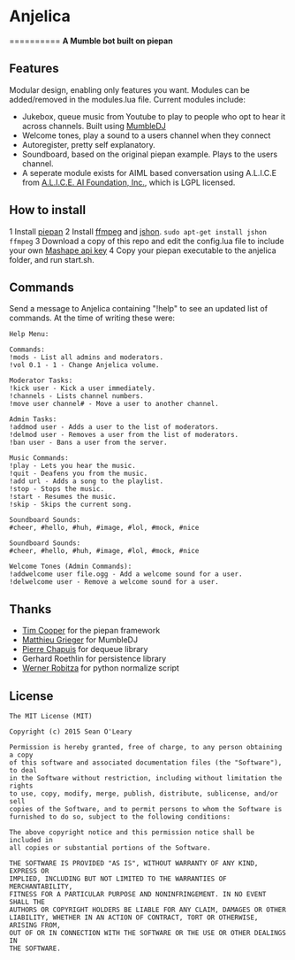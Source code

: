 # Anjelica
==========
**A Mumble bot built on piepan**

## Features
Modular design, enabling only features you want. Modules can be added/removed in the modules.lua file.
Current modules include:
- Jukebox, queue music from Youtube to play to people who opt to hear it across channels. Built using [MumbleDJ](https://github.com/matthieugrieger/mumbledj)
- Welcome tones, play a sound to a users channel when they connect
- Autoregister, pretty self explanatory.
- Soundboard, based on the original piepan example. Plays to the users channel.
- A seperate module exists for AIML based conversation using A.L.I.C.E from [A.L.I.C.E. AI Foundation, Inc.](http://www.alicebot.org/), which is LGPL licensed.

## How to install
1 Install [piepan](https://github.com/layeh/piepan)
2 Install [ffmpeg](https://www.ffmpeg.org/) and [jshon](http://kmkeen.com/jshon/). `sudo apt-get install jshon ffmpeg`
3 Download a copy of this repo and edit the config.lua file to include your own [Mashape api key](https://www.mashape.com/)
4 Copy your piepan executable to the anjelica folder, and run start.sh.

## Commands
Send a message to Anjelica containing "!help" to see an updated list of commands. At the time of writing these were:
```
Help Menu:

Commands:
!mods - List all admins and moderators.
!vol 0.1 - 1 - Change Anjelica volume.

Moderator Tasks:
!kick user - Kick a user immediately.
!channels - Lists channel numbers.
!move user channel# - Move a user to another channel.

Admin Tasks:
!addmod user - Adds a user to the list of moderators.
!delmod user - Removes a user from the list of moderators.
!ban user - Bans a user from the server.

Music Commands:
!play - Lets you hear the music.
!quit - Deafens you from the music.
!add url - Adds a song to the playlist.
!stop - Stops the music.
!start - Resumes the music.
!skip - Skips the current song.

Soundboard Sounds:
#cheer, #hello, #huh, #image, #lol, #mock, #nice

Soundboard Sounds:
#cheer, #hello, #huh, #image, #lol, #mock, #nice

Welcome Tones (Admin Commands):
!addwelcome user file.ogg - Add a welcome sound for a user.
!delwelcome user - Remove a welcome sound for a user.
```

## Thanks
- [Tim Cooper](https://github.com/bontibon) for the piepan framework
- [Matthieu Grieger](https://github.com/matthieugrieger) for MumbleDJ
- [Pierre Chapuis](https://github.com/catwell) for dequeue library
- Gerhard Roethlin for persistence library
- [Werner Robitza](https://github.com/slhck) for python normalize script

## License
```
The MIT License (MIT)

Copyright (c) 2015 Sean O'Leary

Permission is hereby granted, free of charge, to any person obtaining a copy
of this software and associated documentation files (the "Software"), to deal
in the Software without restriction, including without limitation the rights
to use, copy, modify, merge, publish, distribute, sublicense, and/or sell
copies of the Software, and to permit persons to whom the Software is
furnished to do so, subject to the following conditions:

The above copyright notice and this permission notice shall be included in
all copies or substantial portions of the Software.

THE SOFTWARE IS PROVIDED "AS IS", WITHOUT WARRANTY OF ANY KIND, EXPRESS OR
IMPLIED, INCLUDING BUT NOT LIMITED TO THE WARRANTIES OF MERCHANTABILITY,
FITNESS FOR A PARTICULAR PURPOSE AND NONINFRINGEMENT. IN NO EVENT SHALL THE
AUTHORS OR COPYRIGHT HOLDERS BE LIABLE FOR ANY CLAIM, DAMAGES OR OTHER
LIABILITY, WHETHER IN AN ACTION OF CONTRACT, TORT OR OTHERWISE, ARISING FROM,
OUT OF OR IN CONNECTION WITH THE SOFTWARE OR THE USE OR OTHER DEALINGS IN
THE SOFTWARE.
```